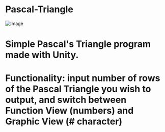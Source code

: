 # Pascal-Triangle
 
![image](https://github.com/AFF771/Pascal-Triangle/assets/77150252/3f953ca5-57d8-4d07-ac0e-50b39d9e6515)

# Simple Pascal's Triangle program made with Unity.
# Functionality: input number of rows of the Pascal Triangle you wish to output, and switch between Function View (numbers) and Graphic View (# character)
